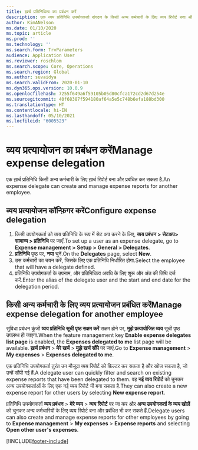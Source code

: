 ```yaml
---
title: ख़र्च प्रतिनिधित्व का प्रबंधन करें
description: एक व्यय प्रतिनिधि उपयोगकर्ता संगठन के किसी अन्य कर्मचारी के लिए व्यय रिपोर्ट बना और प्रबंधित कर सकता है.
author: KimANelson
ms.date: 01/10/2020
ms.topic: article
ms.prod: ''
ms.technology: ''
ms.search.form: TrvParameters
audience: Application User
ms.reviewer: roschlom
ms.search.scope: Core, Operations
ms.search.region: Global
ms.author: suvaidya
ms.search.validFrom: 2020-01-10
ms.dyn365.ops.version: 10.0.9
ms.openlocfilehash: 7255f649a6f59105b05d80cfca172cd2d67d254e
ms.sourcegitcommit: 40f68387f594180af64a5e5c748b6efa188bd300
ms.translationtype: HT
ms.contentlocale: hi-IN
ms.lasthandoff: 05/10/2021
ms.locfileid: "6005523"
---
```

# <a name="manage-expense-delegation"></a><span data-ttu-id="4cc5f-103">व्यय प्रत्यायोजन का प्रबंधन करें</span><span class="sxs-lookup"><span data-stu-id="4cc5f-103">Manage expense delegation</span></span>

<span data-ttu-id="4cc5f-104">एक ख़र्च प्रतिनिधि किसी अन्य कर्मचारी के लिए ख़र्च रिपोर्ट बना और प्रबंधित कर सकता है.</span><span class="sxs-lookup"><span data-stu-id="4cc5f-104">An expense delegate can create and manage expense reports for another employee.</span></span>

## <a name="configure-expense-delegation"></a><span data-ttu-id="4cc5f-105">व्यय प्रत्यायोजन कॉन्फ़िगर करें</span><span class="sxs-lookup"><span data-stu-id="4cc5f-105">Configure expense delegation</span></span>

1. <span data-ttu-id="4cc5f-106">किसी उपयोगकर्ता को व्यय प्रतिनिधि के रूप में सेट अप करने के लिए, **व्यय प्रबंधन > सेटअप> सामान्य > प्रतिनिधि** पर जाएँ.</span><span class="sxs-lookup"><span data-stu-id="4cc5f-106">To set up a user as an expense delegate, go to **Expense management > Setup > General > Delegates**.</span></span>
2. <span data-ttu-id="4cc5f-107">**प्रतिनिधि** पृष्ठ पर, **नया** चुनें.</span><span class="sxs-lookup"><span data-stu-id="4cc5f-107">On the **Delegates** page, select **New**.</span></span>
3. <span data-ttu-id="4cc5f-108">उस कर्मचारी का चयन करें, जिसके लिए एक प्रतिनिधि निर्धारित होगा.</span><span class="sxs-lookup"><span data-stu-id="4cc5f-108">Select the employee that will have a delegate defined.</span></span> 
4. <span data-ttu-id="4cc5f-109">प्रतिनिधि उपयोगकर्ता के उपनाम, और प्रतिनिधित्व अवधि के लिए शुरू और अंत की तिथि दर्ज करें.</span><span class="sxs-lookup"><span data-stu-id="4cc5f-109">Enter the alias of the delegate user and the start and end date for the delegation period.</span></span>

## <a name="manage-expense-delegation-for-another-employee"></a><span data-ttu-id="4cc5f-110">किसी अन्य कर्मचारी के लिए व्यय प्रत्यायोजन प्रबंधित करें</span><span class="sxs-lookup"><span data-stu-id="4cc5f-110">Manage expense delegation for another employee</span></span>

<span data-ttu-id="4cc5f-111">सुविधा प्रबंधन कुंजी **व्यय प्रतिनिधि सूची पृष्ठ सक्षम करें** सक्षम होने पर, **मुझे प्रत्‍यायोजित व्यय** सूची पृष्ठ उपलब्ध हो जाएगा.</span><span class="sxs-lookup"><span data-stu-id="4cc5f-111">When the feature management key **Enable expense delegates list page** is enabled, the **Expenses delegated to me** list page will be available.</span></span> <span data-ttu-id="4cc5f-112">**ख़र्च प्रबंधन** > **मेरे खर्च** > **मुझे खर्च सौंपे** पर जाएं.</span><span class="sxs-lookup"><span data-stu-id="4cc5f-112">Go to **Expense management** > **My expenses** > **Expenses delegated to me**.</span></span>

<span data-ttu-id="4cc5f-113">एक प्रतिनिधि उपयोगकर्ता तुरंत उन मौजूदा व्यय रिपोर्ट को फ़िल्टर कर सकता है और खोज सकता है, जो उन्हें सौंपी गई हैं.</span><span class="sxs-lookup"><span data-stu-id="4cc5f-113">A delegate user can quickly filter and search on existing expense reports that have been delegated to them.</span></span> <span data-ttu-id="4cc5f-114">वह **नई व्यय रिपोर्ट** को चुनकर अन्य उपयोगकर्ताओं के लिए एक नई व्यय रिपोर्ट भी बना सकता है.</span><span class="sxs-lookup"><span data-stu-id="4cc5f-114">They can also create a new expense report for other users by selecting **New expense report**.</span></span>

<span data-ttu-id="4cc5f-115">प्रतिनिधि उपयोगकर्ता **व्यय प्रबंधन** > **मेरे व्यय** > **व्यय रिपोर्ट** पर जा कर और **अन्य उपयोगकर्ता के व्यय खोलें** को चुनकर अन्य कर्मचारियों के लिए व्यय रिपोर्ट बना और प्रबंधित भी कर सकते हैं.</span><span class="sxs-lookup"><span data-stu-id="4cc5f-115">Delegate users can also create and manage expense reports for other employees by going to **Expense management** > **My expenses** > **Expense reports** and selecting **Open other user's expenses**.</span></span>


[!INCLUDE[footer-include](../includes/footer-banner.md)]
